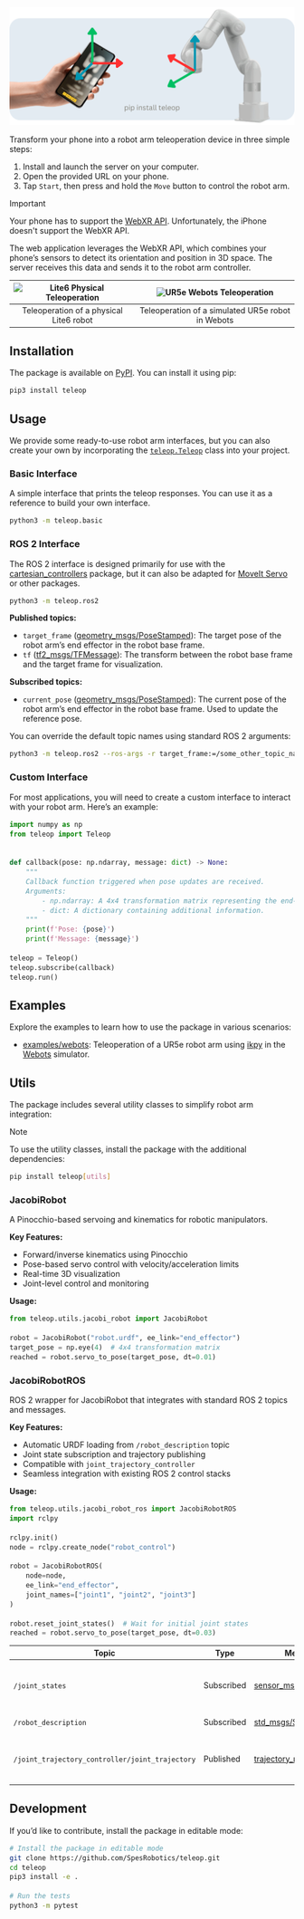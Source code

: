 ![Teleop](./media/teleop.png)

Transform your phone into a robot arm teleoperation device in three simple steps:

1. Install and launch the server on your computer.
2. Open the provided URL on your phone.
3. Tap `Start`, then press and hold the `Move` button to control the robot arm.

> [!IMPORTANT]  
> Your phone has to support the [WebXR API](https://developer.mozilla.org/en-US/docs/Web/API/WebXR_Device_API). Unfortunately, the iPhone doesn't support the WebXR API.

The web application leverages the WebXR API, which combines your phone’s sensors to detect its orientation and position in 3D space. The server receives this data and sends it to the robot arm controller.

| ![Lite6 Physical Teleoperation](./media/lite6_physical_teleop.gif)  | ![UR5e Webots Teleoperation](./media/ur5e_webots.gif) |
|:-------------------------------------------------------------------:|:----------------------------------------------------:|
| Teleoperation of a physical Lite6 robot                             | Teleoperation of a simulated UR5e robot in Webots    |

## Installation

The package is available on [PyPI](https://pypi.org/project/teleop/). You can install it using pip:

```bash
pip3 install teleop
```

## Usage

We provide some ready-to-use robot arm interfaces, but you can also create your own by incorporating the [`teleop.Teleop`](./teleop/__init__.py) class into your project.

### Basic Interface

A simple interface that prints the teleop responses. You can use it as a reference to build your own interface.

```bash
python3 -m teleop.basic
```

### ROS 2 Interface

The ROS 2 interface is designed primarily for use with the [cartesian_controllers](https://github.com/fzi-forschungszentrum-informatik/cartesian_controllers) package, but it can also be adapted for [MoveIt Servo](https://moveit.picknik.ai/main/doc/examples/realtime_servo/realtime_servo_tutorial.html) or other packages.

```bash
python3 -m teleop.ros2
```

**Published topics:**
- `target_frame` ([geometry_msgs/PoseStamped](https://docs.ros2.org/latest/api/geometry_msgs/msg/PoseStamped.html)): The target pose of the robot arm’s end effector in the robot base frame.
- `tf` ([tf2_msgs/TFMessage](https://docs.ros2.org/latest/api/tf2_msgs/msg/TFMessage.html)): The transform between the robot base frame and the target frame for visualization.

**Subscribed topics:**
- `current_pose` ([geometry_msgs/PoseStamped](https://docs.ros2.org/latest/api/geometry_msgs/msg/PoseStamped.html)): The current pose of the robot arm’s end effector in the robot base frame. Used to update the reference pose.

You can override the default topic names using standard ROS 2 arguments:

```bash
python3 -m teleop.ros2 --ros-args -r target_frame:=/some_other_topic_name
```

### Custom Interface

For most applications, you will need to create a custom interface to interact with your robot arm. Here’s an example:

```python
import numpy as np
from teleop import Teleop


def callback(pose: np.ndarray, message: dict) -> None:
    """
    Callback function triggered when pose updates are received.
    Arguments:
        - np.ndarray: A 4x4 transformation matrix representing the end-effector target pose.
        - dict: A dictionary containing additional information.
    """
    print(f'Pose: {pose}')
    print(f'Message: {message}')

teleop = Teleop()
teleop.subscribe(callback)
teleop.run()
```

## Examples

Explore the examples to learn how to use the package in various scenarios:

- [examples/webots](./examples/webots): Teleoperation of a UR5e robot arm using [ikpy](https://github.com/Phylliade/ikpy) in the [Webots](https://github.com/cyberbotics/webots/) simulator.

## Utils

The package includes several utility classes to simplify robot arm integration:

> [!NOTE]  
> To use the utility classes, install the package with the additional dependencies:
> ```bash
> pip install teleop[utils]
> ```

### JacobiRobot

A Pinocchio-based servoing and kinematics for robotic manipulators.

**Key Features:**
- Forward/inverse kinematics using Pinocchio
- Pose-based servo control with velocity/acceleration limits  
- Real-time 3D visualization
- Joint-level control and monitoring

**Usage:**
```python
from teleop.utils.jacobi_robot import JacobiRobot

robot = JacobiRobot("robot.urdf", ee_link="end_effector")
target_pose = np.eye(4)  # 4x4 transformation matrix
reached = robot.servo_to_pose(target_pose, dt=0.01)
```

### JacobiRobotROS

ROS 2 wrapper for JacobiRobot that integrates with standard ROS 2 topics and messages.

**Key Features:**
- Automatic URDF loading from `/robot_description` topic
- Joint state subscription and trajectory publishing
- Compatible with `joint_trajectory_controller`
- Seamless integration with existing ROS 2 control stacks

**Usage:**
```python
from teleop.utils.jacobi_robot_ros import JacobiRobotROS
import rclpy

rclpy.init()
node = rclpy.create_node("robot_control")

robot = JacobiRobotROS(
    node=node,
    ee_link="end_effector",
    joint_names=["joint1", "joint2", "joint3"]
)

robot.reset_joint_states()  # Wait for initial joint states
reached = robot.servo_to_pose(target_pose, dt=0.03)
```

| **Topic** | **Type** | **Message Type** | **Description** |
|-----------|----------|------------------|-----------------|
| `/joint_states` | Subscribed | [sensor_msgs/JointState](https://docs.ros2.org/latest/api/sensor_msgs/msg/JointState.html) | Current joint positions and velocities |
| `/robot_description` | Subscribed | [std_msgs/String](https://docs.ros2.org/latest/api/std_msgs/msg/String.html) | URDF robot description |
| `/joint_trajectory_controller/joint_trajectory` | Published | [trajectory_msgs/JointTrajectory](https://docs.ros2.org/latest/api/trajectory_msgs/msg/JointTrajectory.html) | Joint trajectory commands for robot control |

## Development

If you’d like to contribute, install the package in editable mode:

```bash
# Install the package in editable mode
git clone https://github.com/SpesRobotics/teleop.git
cd teleop
pip3 install -e .

# Run the tests
python3 -m pytest
```
